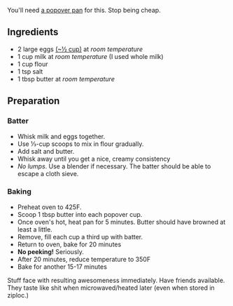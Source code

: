 

You'll need [a popover
pan](http://www.amazon.com/Chicago-Metallic-Stick-6-Cup-Popover/dp/B003YL3DWO)
for this. Stop being cheap.

Ingredients
-----------

-   2 large eggs
    [(\~½ cup)](http://whatscookingamerica.net/Eggs/EggEquivalent.htm)
    at *room temperature*
-   1 cup milk at *room temperature* (I used whole milk)
-   1 cup flour
-   1 tsp salt
-   1 tbsp butter at *room temperature*

Preparation
-----------

### Batter

-   Whisk milk and eggs together.
-   Use ⅓-cup scoops to mix in flour gradually.
-   Add salt and butter.
-   Whisk away until you get a nice, creamy consistency
-   *No lumps*. Use a blender if necessary. The batter should be able to
    escape a cloth sieve.

### Baking

-   Preheat oven to 425F.
-   Scoop 1 tbsp butter into each popover cup.
-   Once oven's hot, heat pan for 5 minutes. Butter should have browned
    at least a little.
-   Remove, fill each cup a third up with batter.
-   Return to oven, bake for 20 minutes
-   **No peeking!** Seriously.
-   After 20 minutes, reduce temperature to 350F
-   Bake for another 15-17 minutes

Stuff face with resulting awesomeness immediately. Have friends
available. They taste like shit when microwaved/heated later (even when
stored in ziploc.)



